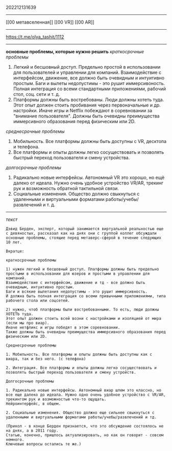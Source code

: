 202212131639
***
[[00 метавселенная]] [[00 VR]] [[00 AR]]
***
https://t.me/olya_tashit/1112
***
**основные проблемы, которые нужно решить**
*краткосрочные проблемы*
1. Легкий и бесшовный доступ.
   Предельно простой в использовании для пользователей и управлении для компаний.
   Взаимодействие с интерфейсом, движение, все должно быть очевидным и интуитивно простым.
   Баги и вылеты недопустимы - это рушит иммерсивоность.
   Полная интеграция со всеми стандартными приложениями, рабочий стол, соц. сети и т. д.
2. Платформы должны быть востребованы. Люди должны хотеть туда.
   Этот опыт должен стоить пробивания через первоначальные и др. настройки.
   Иначе игры и Netflix побеждают в соревновании за "внимание пользователя".
   Должны быть очевидны преимущества иммерсивного образования перед физическим или 2D.
   
*среднесрочные проблемы*
1. Мобильность.
   Все платформы должны быть доступны с VR, десктопа и телефона.
2. Все платформы и опыты должны легко сосуществовать и позволять быстрый переход пользователя и смену устройства.

*долгосрочные проблемы*
1. Радикально новые интерфейсы.
   Автономный VR это хорошо, но ещё далеко от идеала.
   Нужно очень удобное устройство VR/AR, трекинг рук и возможность обратной тактильной связи.
2. Социальные изменения. 
   Общество должно свыкнуться с удаленными и виртуальными форматами работы/учебы/развлечений и т. д.
***
*текст*
```
Дэвид Берден, эксперт, который занимается виртуальной реальностью еще с девяностых, рассказал как на днях они с группой коллег обсуждали основные проблемы, стоящие перед метаверс-сферой в течение следующих 10 лет.

Вкратце:

краткосрочные проблемы

1) нужен легкий и бесшовный доступ. Платформы должны быть предельно простыми в использовании для юзеров и простыми в управлении для компаний. 
Взаимодействие с интерфейсом, движение и тд - все должно быть очевидным, интуитивно простым.
Баги и всякие вылетания недопустимы - это рушит иммерсивность.
И должна быть полная интеграция со всеми привычными приложениями, типа рабочего стола или соцсетей.

2) нужно, чтоб платформы были востребованными. То есть, люди должны ХОТЕТЬ туда. 
Этот опыт должен стоить всей возни с настройками и изоляцией от мира (если мы про виар). 
Иначе нетфликс и игры победят в этом соревновании.
Также должны быть очевидны преимущества иммерсивного образования перед физическим или 2D.

Среднесрочные проблемы

1. Мобильность. Все платформы и опыты должны быть доступны как с виара, так и без него. (с телефона)

2. Интеграция. Все платформы и опыты должны легко сосуществовать и позволять быстрый переход пользователя и смену устройств.

Долгосрочные проблемы

1. Радикально новые интерфейсы. Автономный виар шлем это классно, но все еще далеко до идеала. Нужно одно очень удобное устройство с VR/AR, трекингом рук и возможностью что-то ощущать. 
Нейроинтерфейс, в общем.

2. Социальные изменения. Общество должно еще сильнее свыкнуться с удаленными и виртуальными форматами работы/учебы/развлечений и тд. 

(Прикол - в конце Берден признается, что это обсуждение состоялось не на днях, а в 2011 году.
Статью, конечно, пришлось актуализировать, но как он говорит - совсем немного.
Ключевые вопросы остались те же.)
```